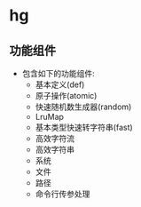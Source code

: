 # hg

## 功能组件

- 包含如下的功能组件:
    - 基本定义(def)
    - 原子操作(atomic)
    - 快速随机数生成器(random)
    - LruMap
    - 基本类型快速转字符串(fast)
    - 高效字符流
    - 高效字符串
    - 系统
    - 文件
    - 路径
    - 命令行传参处理

